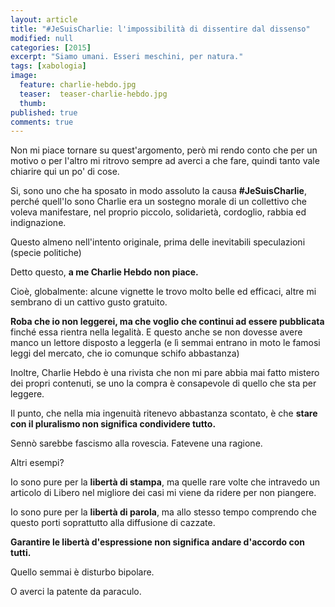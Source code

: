 ```yaml
---
layout: article
title: "#JeSuisCharlie: l'impossibilità di dissentire dal dissenso"
modified: null
categories: [2015]
excerpt: "Siamo umani. Esseri meschini, per natura."
tags: [xabologia]
image: 
  feature: charlie-hebdo.jpg
  teaser:  teaser-charlie-hebdo.jpg
  thumb: 
published: true
comments: true
---
```


Non mi piace tornare su quest'argomento, però mi rendo conto che per un motivo o per l'altro mi ritrovo sempre ad averci a che fare, quindi tanto vale chiarire qui un po' di cose.

Si, sono uno che ha sposato in modo assoluto la causa **#JeSuisCharlie**, perché quell'Io sono Charlie era un sostegno morale di un collettivo che voleva manifestare, nel proprio piccolo, solidarietà, cordoglio, rabbia ed indignazione. 

Questo almeno nell'intento originale, prima delle inevitabili speculazioni (specie politiche)

Detto questo, **a me Charlie Hebdo non piace.** 

Cioè, globalmente: alcune vignette le trovo molto belle ed efficaci, altre mi sembrano di un cattivo gusto gratuito.

**Roba che io non leggerei, ma che voglio che continui ad essere pubblicata** finché essa rientra nella legalità. E questo anche se non dovesse avere manco un lettore disposto a leggerla (e lì semmai entrano in moto le famosi leggi del mercato, che io comunque schifo abbastanza)

Inoltre, Charlie Hebdo è una rivista che non mi pare abbia mai fatto mistero dei propri contenuti, se uno la compra è consapevole di quello che sta per leggere.

Il punto, che nella mia ingenuità ritenevo abbastanza scontato, è che **stare con il pluralismo non significa condividere tutto.**

Sennò sarebbe fascismo alla rovescia. Fatevene una ragione.

Altri esempi?

Io sono pure per la **libertà di stampa**, ma quelle rare volte che intravedo un articolo di Libero nel migliore dei casi mi viene da ridere per non piangere.

Io sono pure per la **libertà di parola**, ma allo stesso tempo comprendo che questo porti soprattutto alla diffusione di cazzate.

**Garantire le libertà d'espressione non significa andare d'accordo con tutti.** 

Quello semmai è disturbo bipolare.

O averci la patente da paraculo.